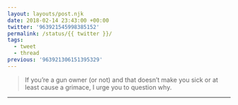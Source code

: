 ```yaml
---
layout: layouts/post.njk
date: 2018-02-14 23:43:00 +00:00
twitter: '963921545998385152'
permalink: /status/{{ twitter }}/
tags: 
  - tweet
  - thread
previous: '963921306151395329'
---
```


> If you’re a gun owner (or not) and that doesn’t make you sick or at least cause a grimace, I urge you to question why.

---

